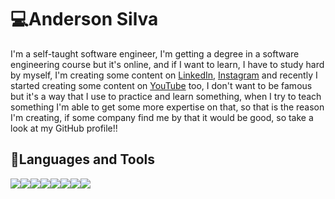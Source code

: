 # 💻Anderson Silva


I'm a self-taught software engineer, I'm getting a degree in a software engineering course but it's online, and if I want to learn, I have to study hard by myself, I'm creating some content on [LinkedIn](https://www.linkedin.com/in/anderson-silva-717179166/), [Instagram](https://www.instagram.com/anderson_josse/) and recently I started creating some content on [YouTube](https://www.youtube.com/channel/UCVT2PoI_I8i9HQjYfFFwTMA) too, I don't want to be famous but it's a way that I use to practice and learn something, when I try to teach something I'm able to get some more expertise on that, so that is the reason I'm creating, if some company find me by that it would be good, so take a look at my GitHub profile!! 

## 🧳Languages and Tools

<style>
  
</style>
<div>
  <img src="/assets/python.svg"><img src="/assets/c.svg"><img src="/assets/php.svg";"><img src="/assets/git.svg"><img src="/assets/html.svg"><img src="/assets/css.svg"><img src="/assets/js.svg"><img src="/assets/bash-icon-svgrepo-com.svg">
</div>







